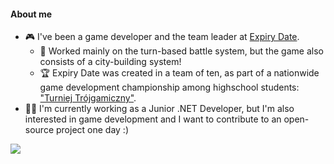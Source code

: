 #### About me

- 🎮 I've been a game developer and the team leader at [Expiry Date](https://github.com/exostin/ExpiryDate).
  - 🌿 Worked mainly on the turn-based battle system, but the game also consists of a city-building system!
  - 🏆 Expiry Date was created in a team of ten, as part of a nationwide game development championship among highschool students: ["Turniej Trójgamiczny"](https://www.t3g.pl/).
- 👨‍💻 I'm currently working as a Junior .NET Developer, but I'm also interested in game development and I want to contribute to an open-source project one day :)

<!-- #### My metrics

![Metrics](/github-metrics.svg) -->

<!-- 
![Profile views](https://komarev.com/ghpvc/?username=exostin&style=for-the-badge)
[![Steam](https://img.shields.io/badge/Steam-000000?style=for-the-badge&logo=steam&logoColor=white)](https://steamcommunity.com/id/Exostin/)
[![trophies](https://github-profile-trophy.vercel.app/?username=Exostin&theme=onestar)](https://github.com/ryo-ma/github-profile-trophy)

![stats](https://github-readme-stats.vercel.app/api?username=exostin&bg_color=30,e96443,904e95&title_color=fff&text_color=fff&count_private=true&show_icons=true&include_all_commits=true)
 -->
![](https://hit.yhype.me/github/profile?user_id=18118467)
<a rel="me" href="https://home.social/@exostin"></a>
